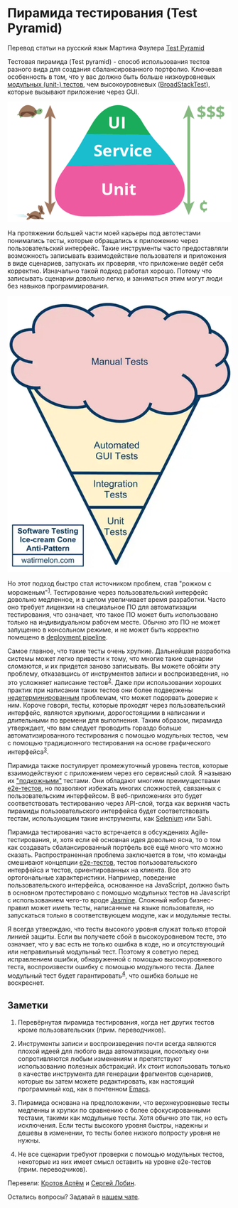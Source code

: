 # Пирамида тестирования (Test Pyramid)

Перевод статьи на русский язык Мартина Фаулера [Test Pyramid](https://martinfowler.com/bliki/TestPyramid.html)

Тестовая пирамида (Test pyramid) - способ использования тестов разного вида для создания сбалансированного портфолио. Ключевая особенность в том, что у вас должно быть больше низкоуровневых [модульных (unit-) тестов](UnitTest.md), чем высокоуровневых ([BroadStackTest](BroadStackTest.md)), которые вызывают приложение через GUI.

![test-pyramid](./img/test-pyramid/test-pyramid.png)

На протяжении большей части моей карьеры под автотестами понимались тесты, которые обращались к приложению через пользовательский интерфейс. Такие инструменты часто предоставляли возможность записывать взаимодействие пользователя и приложения в виде сценариев, запускать их проверяя, что приложение ведёт себя корректно. Изначально такой подход работал хорошо. Потому что записывать сценарии довольно легко, и заниматься этим могут люди без навыков программирования.

![ice-cream code](./img/test-pyramid/ice-cream-cone.png)

Но этот подход быстро стал источником проблем, став "рожком с мороженым"<sup>[1](#footnote-1)</sup>. Тестирование через пользовательский интерфейс довольно медленное, и в целом увеличивает время разработки. Часто оно требует лицензии на специальное ПО для автоматизации тестирования, что означает, что такое ПО может быть использовано только на индивидуальном рабочем месте. Обычно это ПО не может запущенно в консольном режиме, и не может быть корректно помещено в [deployment pipeline](DeploymentPipeline.md).

Самое главное, что такие тесты очень хрупкие. Дальнейшая разработка системы может легко привести к тому, что многие такие сценарии сломаются, и их придется заново записывать. Вы можете обойти эту проблему, отказавшись от инструментов записи и воспроизведения, но это усложняет написание тестов<sup>[2](#footnote-2)</sup>. Даже при использовании хороших практик при написании таких тестов они более подвержены [недетерминированным](https://martinfowler.com/articles/nonDeterminism.html) проблемам, что может подорвать доверие к ним. Короче говоря, тесты, которые проходят через пользовательский интерфейс, являются хрупкими, дорогостоящими в написании и длительными по времени для выполнения. Таким образом, пирамида утверждает, что вам следует проводить гораздо больше автоматизированного тестирования с помощью модульных тестов, чем с помощью традиционного тестирования на основе графического интерфейса<sup>[3](#footnote-3)</sup>.

Пирамида также постулирует промежуточный уровень тестов, которые взаимодействуют с приложением через его сервисный слой. Я называю их ["подкожными"](SubcutaneousTest.md) тестами. Они обладают многими преимуществами [e2e-тестов](End2EndTest.md), но позволяют избежать многих сложностей, связанных с пользовательским интерфейсом. В веб-приложениях это будет соответствовать тестированию через API-слой, тогда как верхняя часть пирамиды пользовательского интерфейса будет соответствовать тестам, использующим такие инструменты, как [Selenium](https://www.selenium.dev/) или Sahi.

Пирамида тестирования часто встречается в обсуждениях Agile-тестирования, и, хотя если её основная идея довольно ясна, то о том как создавать сбалансированный портфель всё ещё много что можно сказать. Распространенная проблема заключается в том, что команды смешивают концепции [e2e-тестов](End2EndTest.md), тестов пользовательского интерфейса и тестов, ориентированных на клиента. Все это ортогональные характеристики. Например, поведение пользовательского интерфейса, основанное на JavaScript, должно быть в основном протестировано с помощью модульных тестов на Javascript с использованием чего-то вроде [Jasmine](https://jasmine.github.io/). Сложный набор бизнес-правил может иметь тесты, написанные на языке пользователя, но запускаться только в соответствующем модуле, как и модульные тесты.

Я всегда утверждаю, что тесты высокого уровня служат только второй линией защиты. Если вы получаете сбой в высокоуровневом тесте, это означает, что у вас есть не только ошибка в коде, но и отсутствующий или неправильный модульный тест. Поэтому я советую перед исправлением ошибки, обнаруженной с помощью высокоуровневого теста, воспроизвести ошибку с помощью модульного теста. Далее модульный тест будет гарантировать<sup>[4](#footnote-4)</sup>, что ошибка больше не воскреснет.

## Заметки

1. <a name="footnote-1"></a> Перевёрнутая пирамида тестирования, когда нет других тестов кроме пользовательских (прим. переводчиков).

2. <a name="footnote-2"></a> Инструменты записи и воспроизведения почти всегда являются плохой идеей для любого вида автоматизации, поскольку они сопротивляются любым изменениям и препятствуют использованию полезных абстракций. Их стоит использовать только в качестве инструмента для генерации фрагментов сценариев, которые вы затем можете редактировать, как настоящий программный код, как в почтенном [Emacs](http://www.gnu.org/software/emacs/manual/html_node/emacs/Save-Keyboard-Macro.html).

3. <a name="footnote-3"></a> Пирамида основана на предположении, что верхнеуровневые тесты медленны и хрупки по сравнению с более сфокусированными тестами, такими как модульные тесты. Хотя обычно это так, но есть исключения. Если тесты высокого уровня быстры, надежны и дешевы в изменении, то тесты более низкого попросту уровня не нужны.

4. <a name="footnote-4"></a> Не все сценарии требуют проверки с помощью модульных тестов, некоторые из них имеет смысл оставить на уровне e2e-тестов (прим. переводчиков).

Перевели: [Кротов Артём](https://fb.com/artem.v.krotov) и [Сергей Лобин](https://fb.com/2heoh).

Остались вопросы? Задавай в [нашем чате](https://t.me/technicalexcellenceru).
